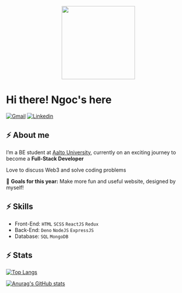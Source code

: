 <div style="text-align: center;">
  <img src='https://media.giphy.com/media/9JDSX9Mpwvir8YoP2I/giphy.gif' width='200px' style='display: inline-block; vertical-align: middle;'>
</div>

# Hi there! Ngoc's here

[![Gmail](https://img.shields.io/twitter/url?label=Gmail&logo=gmail&url=https://gmail.com)](mailto:nguyenangoc5@gmail.com)
[![Linkedin](https://img.shields.io/twitter/url?label=Linkedin&logo=linkedin&url=https://linkedin.com/in/quankun)](https://www.linkedin.com/in/ngoc-nguyen-225288218/)

## ⚡ About me
I’m a BE student at [Aalto University](https://www.aalto.fi/en), currently on an exciting journey to become a **Full-Stack Developer**

Love to discuss Web3 and solve coding problems

🔭 **Goals for this year:** Make more fun and useful website, designed by myself!


## ⚡ Skills

- Front-End: `HTML` `SCSS` `ReactJS` `Redux` 
- Back-End: `Deno` `NodeJS` `ExpressJS` 
- Database: `SQL` `MongoDB`

## ⚡ Stats
[![Top Langs](https://github-readme-stats.vercel.app/api/top-langs/?username=TheLondonEye700&layout=compact)](https://github.com/anuraghazra/github-readme-stats)

[![Anurag's GitHub stats](https://github-readme-stats.vercel.app/api?username=TheLondonEye700&count_private=true)](https://github.com/anuraghazra/github-readme-stats)
